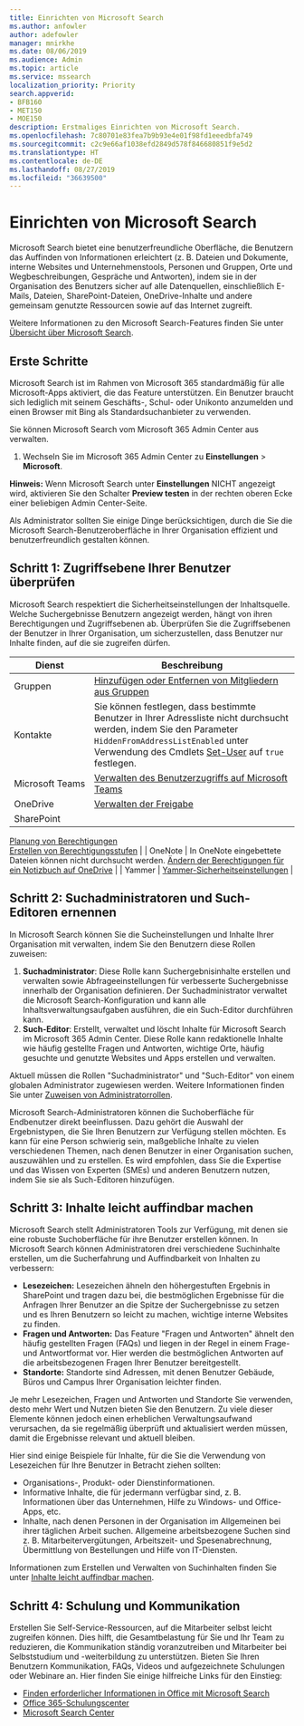 ```yaml
---
title: Einrichten von Microsoft Search
ms.author: anfowler
author: adefowler
manager: mnirkhe
ms.date: 08/06/2019
ms.audience: Admin
ms.topic: article
ms.service: mssearch
localization_priority: Priority
search.appverid:
- BFB160
- MET150
- MOE150
description: Erstmaliges Einrichten von Microsoft Search.
ms.openlocfilehash: 7c80701e83fea7b9b93e4e01f98fd1eeedbfa749
ms.sourcegitcommit: c2c9e66af1038efd2849d578f846680851f9e5d2
ms.translationtype: HT
ms.contentlocale: de-DE
ms.lasthandoff: 08/27/2019
ms.locfileid: "36639500"
---
```

# <a name="set-up-microsoft-search"></a>Einrichten von Microsoft Search

Microsoft Search bietet eine benutzerfreundliche Oberfläche, die Benutzern das Auffinden von Informationen erleichtert (z. B. Dateien und Dokumente, interne Websites und Unternehmenstools, Personen und Gruppen, Orte und Wegbeschreibungen, Gespräche und Antworten), indem sie in der Organisation des Benutzers sicher auf alle Datenquellen, einschließlich E-Mails, Dateien, SharePoint-Dateien, OneDrive-Inhalte und andere gemeinsam genutzte Ressourcen sowie auf das Internet zugreift.

Weitere Informationen zu den Microsoft Search-Features finden Sie unter [Übersicht über Microsoft Search](overview-microsoft-search.md).

## <a name="get-started"></a>Erste Schritte

Microsoft Search ist im Rahmen von Microsoft 365 standardmäßig für alle Microsoft-Apps aktiviert, die das Feature unterstützen. Ein Benutzer braucht sich lediglich mit seinem Geschäfts-, Schul- oder Unikonto anzumelden und einen Browser mit Bing als Standardsuchanbieter zu verwenden.

Sie können Microsoft Search vom Microsoft 365 Admin Center aus verwalten.

1. Wechseln Sie im Microsoft 365 Admin Center zu **Einstellungen** > **Microsoft**.

**Hinweis:** Wenn Microsoft Search unter **Einstellungen** NICHT angezeigt wird, aktivieren Sie den Schalter **Preview testen** in der rechten oberen Ecke einer beliebigen Admin Center-Seite.

Als Administrator sollten Sie einige Dinge berücksichtigen, durch die Sie die Microsoft Search-Benutzeroberfläche in Ihrer Organisation effizient und benutzerfreundlich gestalten können.

## <a name="step-1-check-access-level-of-your-users"></a>Schritt 1: Zugriffsebene Ihrer Benutzer überprüfen

Microsoft Search respektiert die Sicherheitseinstellungen der Inhaltsquelle. Welche Suchergebnisse Benutzern angezeigt werden, hängt von ihren Berechtigungen und Zugriffsebenen ab. Überprüfen Sie die Zugriffsebenen der Benutzer in Ihrer Organisation, um sicherzustellen, dass Benutzer nur Inhalte finden, auf die sie zugreifen dürfen.

| Dienst         | Beschreibung                                                                                                                                                                                                                                         |
| --------------- | --------------------------------------------------------------------------------------------------------------------------------------------------------------------------------------------------------------------------------------------------- |
| Gruppen          | [Hinzufügen oder Entfernen von Mitgliedern aus Gruppen](https://docs.microsoft.com/office365/admin/create-groups/add-or-remove-members-from-groups)                                                                                                                     |
| Kontakte          | Sie können festlegen, dass bestimmte Benutzer in Ihrer Adressliste nicht durchsucht werden, indem Sie den Parameter `HiddenFromAddressListEnabled` unter Verwendung des Cmdlets [Set-User](https://docs.microsoft.com/powershell/module/exchange/users-and-groups/set-user) auf `true` festlegen. |
| Microsoft Teams | [Verwalten des Benutzerzugriffs auf Microsoft Teams](https://docs.microsoft.com/microsoftteams/user-access)                                                                                                                                                      |
| OneDrive        | [Verwalten der Freigabe](https://docs.microsoft.com/OneDrive/manage-sharing)                                                                                                                                                                                |
| SharePoint      | 
  [Planung von Berechtigungen](https://docs.microsoft.com/de-DE/sharepoint/plan-your-permissions-strategy)<br> 
  [Erstellen von Berechtigungsstufen](https://docs.microsoft.com/de-DE/sharepoint/how-to-create-and-edit-permission-levels)                          |
| OneNote         | In OneNote eingebettete Dateien können nicht durchsucht werden. [Ändern der Berechtigungen für ein Notizbuch auf OneDrive](https://support.office.com/article/B9600CCF-045A-40E6-9913-4A7EB02869A5)                                                                    |
| Yammer          | [Yammer-Sicherheitseinstellungen](https://docs.microsoft.com/Yammer/manage-security-and-compliance/yammer-security-settings)                                                                                                                               |

## <a name="step-2-assign-search-admin-and-search-editor"></a>Schritt 2: Suchadministratoren und Such-Editoren ernennen

In Microsoft Search können Sie die Sucheinstellungen und Inhalte Ihrer Organisation mit verwalten, indem Sie den Benutzern diese Rollen zuweisen:

1. **Suchadministrator**: Diese Rolle kann Suchergebnisinhalte erstellen und verwalten sowie Abfrageeinstellungen für verbesserte Suchergebnisse innerhalb der Organisation definieren. Der Suchadministrator verwaltet die Microsoft Search-Konfiguration und kann alle Inhaltsverwaltungsaufgaben ausführen, die ein Such-Editor durchführen kann.
2. **Such-Editor**: Erstellt, verwaltet und löscht Inhalte für Microsoft Search im Microsoft 365 Admin Center. Diese Rolle kann redaktionelle Inhalte wie häufig gestellte Fragen und Antworten, wichtige Orte, häufig gesuchte und genutzte Websites und Apps erstellen und verwalten.

Aktuell müssen die Rollen "Suchadministrator" und "Such-Editor" von einem globalen Administrator zugewiesen werden. Weitere Informationen finden Sie unter [Zuweisen von Administratorrollen](https://docs.microsoft.com/de-DE/office365/admin/add-users/assign-admin-roles?view=o365-worldwide).

Microsoft Search-Administratoren können die Suchoberfläche für Endbenutzer direkt beeinflussen. Dazu gehört die Auswahl der Ergebnistypen, die Sie Ihren Benutzern zur Verfügung stellen möchten. Es kann für eine Person schwierig sein, maßgebliche Inhalte zu vielen verschiedenen Themen, nach denen Benutzer in einer Organisation suchen, auszuwählen und zu erstellen. Es wird empfohlen, dass Sie die Expertise und das Wissen von Experten (SMEs) und anderen Benutzern nutzen, indem Sie sie als Such-Editoren hinzufügen.

## <a name="step-3-make-content-easy-to-find"></a>Schritt 3: Inhalte leicht auffindbar machen

Microsoft Search stellt Administratoren Tools zur Verfügung, mit denen sie eine robuste Suchoberfläche für ihre Benutzer erstellen können. In Microsoft Search können Administratoren drei verschiedene Suchinhalte erstellen, um die Sucherfahrung und Auffindbarkeit von Inhalten zu verbessern:

- **Lesezeichen:** Lesezeichen ähneln den höhergestuften Ergebnis in SharePoint und tragen dazu bei, die bestmöglichen Ergebnisse für die Anfragen Ihrer Benutzer an die Spitze der Suchergebnisse zu setzen und es Ihren Benutzern so leicht zu machen, wichtige interne Websites zu finden.
- **Fragen und Antworten:** Das Feature "Fragen und Antworten" ähnelt den häufig gestellten Fragen (FAQs) und liegen in der Regel in einem Frage- und Antwortformat vor. Hier werden die bestmöglichen Antworten auf die arbeitsbezogenen Fragen Ihrer Benutzer bereitgestellt.
- **Standorte:** Standorte sind Adressen, mit denen Benutzer Gebäude, Büros und Campus Ihrer Organisation leichter finden.

Je mehr Lesezeichen, Fragen und Antworten und Standorte Sie verwenden, desto mehr Wert und Nutzen bieten Sie den Benutzern. Zu viele dieser Elemente können jedoch einen erheblichen Verwaltungsaufwand verursachen, da sie regelmäßig überprüft und aktualisiert werden müssen, damit die Ergebnisse relevant und aktuell bleiben.

Hier sind einige Beispiele für Inhalte, für die Sie die Verwendung von Lesezeichen für Ihre Benutzer in Betracht ziehen sollten:

- Organisations-, Produkt- oder Dienstinformationen.
- Informative Inhalte, die für jedermann verfügbar sind, z. B. Informationen über das Unternehmen, Hilfe zu Windows- und Office-Apps, etc.
- Inhalte, nach denen Personen in der Organisation im Allgemeinen bei ihrer täglichen Arbeit suchen. Allgemeine arbeitsbezogene Suchen sind z. B. Mitarbeitervergütungen, Arbeitszeit- und Spesenabrechnung, Übermittlung von Bestellungen und Hilfe von IT-Diensten.

Informationen zum Erstellen und Verwalten von Suchinhalten finden Sie unter [Inhalte leicht auffindbar machen](make-content-easy-to-find.md).

## <a name="step-4-training-and-communication"></a>Schritt 4: Schulung und Kommunikation

Erstellen Sie Self-Service-Ressourcen, auf die Mitarbeiter selbst leicht zugreifen können. Dies hilft, die Gesamtbelastung für Sie und Ihr Team zu reduzieren, die Kommunikation ständig voranzutreiben und Mitarbeiter bei Selbststudium und -weiterbildung zu unterstützen. Bieten Sie Ihren Benutzern Kommunikation, FAQs, Videos und aufgezeichnete Schulungen oder Webinare an. Hier finden Sie einige hilfreiche Links für den Einstieg:

- [Finden erforderlicher Informationen in Office mit Microsoft Search](https://support.office.com/article/find-what-you-need-with-microsoft-search-in-office-2457d4d8-48a8-4ad4-ab89-5a0657aa8446?ui=en-US&rs=en-US&ad=US)
- [Office 365-Schulungscenter](https://support.office.com/office-training-center)
- 
  [Microsoft Search Center](https://support.office.com/de-DE/article/-working-title-microsoft-search-center-b8bf5a2c-7515-40a9-9a6a-b8ed382c86bc?ui=en-US&rs=en-US&ad=US)
